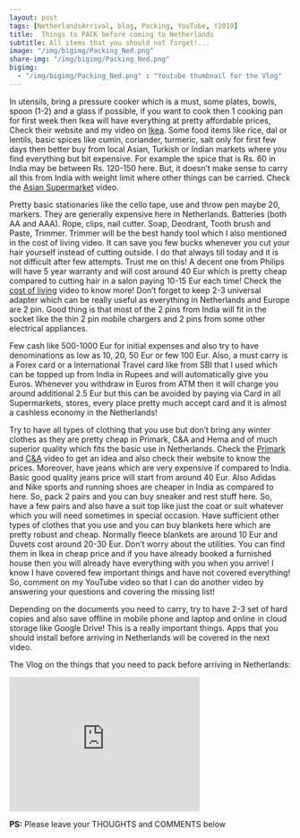 ```yaml
---
layout: post
tags: [NetherlandsArrival, blog, Packing, YouTube, Y2019]
title:  Things to PACK before coming to Netherlands
subtitle: All items that you should not forget!...
image: "/img/bigimg/Packing_Ned.png"
share-img: "/img/bigimg/Packing_Ned.png"
bigimg:
  - "/img/bigimg/Packing_Ned.png" : "Youtube thumbnail for the Vlog"
---
```


<script async src="https://pagead2.googlesyndication.com/pagead/js/adsbygoogle.js?client=ca-pub-2991996466677058"
     crossorigin="anonymous"></script>

In utensils, bring a pressure cooker which is a must, some plates, bowls, spoon (1-2) and a glass if possible, if you want to cook then 1 cooking pan for first week then Ikea will have everything at pretty affordable prices, Check their website and my video on <a href="https://youtu.be/HwO2UE-nQJY">Ikea</a>.
Some food items like rice, dal or lentils, basic spices like cumin, coriander, turmeric, salt only for first few days then better buy from local Asian, Turkish or Indian markets where you find everything but bit expensive. For example the spice that is Rs. 60 in India may be between Rs. 120-150 here. But, it doesn’t make sense to carry all this from India with weight limit where other things can be carried. Check the <a href="https://youtu.be/gnQZEbvBWUg">Asian Supermarket</a> video.

Pretty basic stationaries like the cello tape, use and throw pen maybe 20, markers. They are generally expensive here in Netherlands. Batteries (both AA and AAA). Rope, clips, nail cutter. Soap, Deodrant, Tooth brush and Paste, Trimmer. Trimmer will be the best handy tool which I also mentioned in the cost of living video. It can save you few bucks whenever you cut your hair yourself instead of cutting outside. I do that always till today and it is not difficult after few attempts. Trust me on this! A decent one from Philips will have 5 year warranty and will cost around 40 Eur which is pretty cheap compared to cutting hair in a salon paying 10-15 Eur each time! Check the <a href="https://youtu.be/F7QqBH6Cknc">cost of living</a> video to know more! Don’t forget to keep 2-3 universal adapter which can be really useful as everything in Netherlands and Europe are 2 pin. Good thing is that most of the 2 pins from India will fit in the socket like the thin 2 pin mobile chargers and 2 pins from some other electrical appliances.

Few cash like 500-1000 Eur for initial expenses and also try to have denominations as low as 10, 20, 50 Eur or few 100 Eur. Also, a must carry is a Forex card or a International Travel card like from SBI  that I used which can be topped up from India in Rupees and will automatically give you Euros. Whenever you withdraw in Euros from ATM then it will charge you around additional 2.5 Eur but this can be avoided by paying via Card in all Supermarkets, stores, every place pretty much accept card and it is almost a cashless economy in the Netherlands!

Try to have all types of clothing that you use but don’t bring any winter clothes as they are pretty cheap in Primark, C&A and Hema and of much superior quality which fits the basic use in Netherlands. Check the <a href="https://youtu.be/Yxa_tXj0Qf0">Primark</a> and <a href="https://youtu.be/G9GEFAykEU4">C&A</a> video to get an idea and also check their website to know the prices. Moreover, have jeans which are very expensive if compared to India. Basic good quality jeans price will start from around 40 Eur. Also Adidas and Nike sports and running shoes are cheaper in India as compared to here. So, pack 2 pairs and you can buy sneaker and rest stuff here. So, have a few pairs and also have a suit top like just the coat or suit whatever which you will need sometimes in special occasion. Have sufficient other types of clothes that you use and you can buy blankets here which are pretty robust and cheap. Normally fleece blankets are around 10 Eur and Duvets cost around 20-30 Eur. Don’t worry about the utilities. You can find them in Ikea in cheap price and if you have already booked a furnished house then you will already have everything with you when you arrive! I know I have covered few important things and have not covered everything! So, comment on my YouTube video so that I can do another video by answering your questions and covering the missing list! 

Depending on the documents you need to carry, try to have 2-3 set of hard copies and also save offline in mobile phone and laptop and online in cloud storage like Google Drive! This is a really important things. Apps that you should install before arriving in Netherlands will be covered in the next video.

The Vlog on the things that you need to pack before arriving in Netherlands:
<iframe width="340" height="240" src="https://www.youtube.com/embed/CGNHJe1gfPQ" frameborder="0" allow="accelerometer; autoplay; encrypted-media; gyroscope; picture-in-picture" allowfullscreen></iframe>

**PS:** Please leave your THOUGHTS and COMMENTS below
